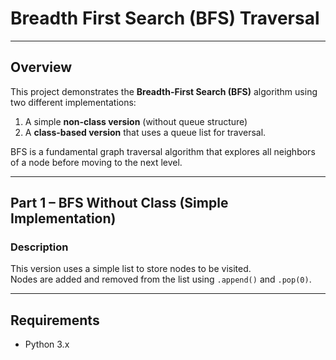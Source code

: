 # Breadth First Search (BFS) Traversal

---

## Overview
This project demonstrates the **Breadth-First Search (BFS)** algorithm using two different implementations:
1. A simple **non-class version** (without queue structure)
2. A **class-based version** that uses a queue list for traversal.

BFS is a fundamental graph traversal algorithm that explores all neighbors of a node before moving to the next level.

---

## Part 1 – BFS Without Class (Simple Implementation)

### Description
This version uses a simple list to store nodes to be visited.  
Nodes are added and removed from the list using `.append()` and `.pop(0)`.

---

## Requirements
- Python 3.x
